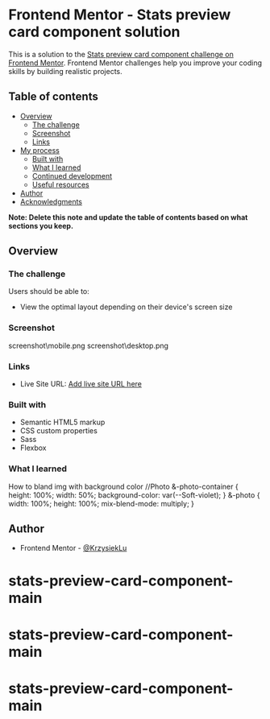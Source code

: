 # Frontend Mentor - Stats preview card component solution

This is a solution to the [Stats preview card component challenge on Frontend Mentor](https://www.frontendmentor.io/challenges/stats-preview-card-component-8JqbgoU62). Frontend Mentor challenges help you improve your coding skills by building realistic projects.

## Table of contents

- [Overview](#overview)
  - [The challenge](#the-challenge)
  - [Screenshot](#screenshot)
  - [Links](#links)
- [My process](#my-process)
  - [Built with](#built-with)
  - [What I learned](#what-i-learned)
  - [Continued development](#continued-development)
  - [Useful resources](#useful-resources)
- [Author](#author)
- [Acknowledgments](#acknowledgments)

**Note: Delete this note and update the table of contents based on what sections you keep.**

## Overview

### The challenge

Users should be able to:

- View the optimal layout depending on their device's screen size

### Screenshot

screenshot\mobile.png
screenshot\desktop.png

### Links

- Live Site URL: [Add live site URL here](https://app.netlify.com/sites/pedantic-lumiere-ed5bbd/overview)

### Built with

- Semantic HTML5 markup
- CSS custom properties
- Sass
- Flexbox

### What I learned

How to bland img with background color
//Photo
&-photo-container {
height: 100%;
width: 50%;
background-color: var(--Soft-violet);
}
&-photo {
width: 100%;
height: 100%;
mix-blend-mode: multiply;
}

## Author

- Frontend Mentor - [@KrzysiekLu](https://www.frontendmentor.io/profile/@KrzysiekLu)
# stats-preview-card-component-main
# stats-preview-card-component-main
# stats-preview-card-component-main
